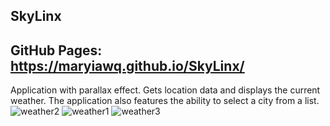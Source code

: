 ## SkyLinx

## GitHub Pages: https://maryiawq.github.io/SkyLinx/

Application with parallax effect. Gets location data and displays the current weather. The application also features the ability to select a city from a list.
![weather2](https://github.com/MaryIawq/SkyLinx/assets/152361912/976641bf-8163-4eac-b14d-ff9339dbbbd1)
![weather1](https://github.com/MaryIawq/SkyLinx/assets/152361912/a400651c-4d61-4e3e-8b51-8f1ff2be26f5)
![weather3](https://github.com/MaryIawq/SkyLinx/assets/152361912/d8c4ad6c-60e2-445f-ab9c-7f4b0ccdb538)
